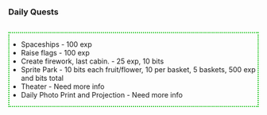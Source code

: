 <h3>Daily Quests</h3>
<hr style='height:1px; visibility:hidden;' />

<div style="border-style: dotted;border-width: 2px;border-color: #00be00;width: 500px;max-width: 100%;margin-left:auto;margin-right:auto;">
	<ul style="text-align: left;list-style-position: outside;">
		<li>Spaceships - 100 exp</li>
		<li>Raise flags - 100 exp</li>
		<li>Create firework, last cabin. - 25 exp, 10 bits</li>
		<li>Sprite Park - 10 bits each fruit/flower, 10 per basket, 5 baskets, 500 exp and bits total</li>
		<li>Theater - Need more info</li>
		<li>Daily Photo Print and Projection - Need more info</li>
	</ul>
</div>